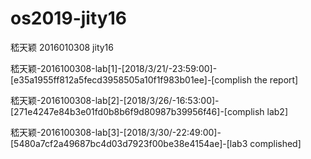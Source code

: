 # os2019-jity16
嵇天颖 2016010308 jity16

嵇天颖-2016100308-lab[1]-[2018/3/21/-23:59:00]-[e35a1955ff812a5fecd3958505a10f1f983b01ee]-[complish the report]

嵇天颖-2016100308-lab[2]-[2018/3/26/-16:53:00]-[271e4247e84b3e01fd0b8b6f9d80987b39956f46]-[complish lab2]

嵇天颖-2016100308-lab[3]-[2018/3/30/-22:49:00]-[5480a7cf2a49687bc4d03d7923f00be38e4154ae]-[lab3 complished]
